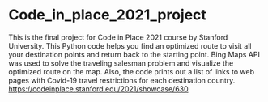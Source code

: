 # Code_in_place_2021_project
This is the final project for Code in Place 2021 course by Stanford University. This Python code helps you find an optimized route to visit all your destination points and return back to the starting point. Bing Maps API was used to solve the traveling salesman problem and visualize the optimized route on the map. Also, the code prints out a list of links to web pages with Covid-19 travel restrictions for each destination country.  https://codeinplace.stanford.edu/2021/showcase/630
